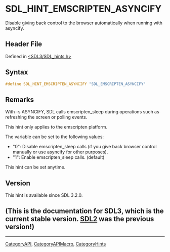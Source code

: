 # SDL_HINT_EMSCRIPTEN_ASYNCIFY

Disable giving back control to the browser automatically when running with asyncify.

## Header File

Defined in [<SDL3/SDL_hints.h>](https://github.com/libsdl-org/SDL/blob/main/include/SDL3/SDL_hints.h)

## Syntax

```c
#define SDL_HINT_EMSCRIPTEN_ASYNCIFY "SDL_EMSCRIPTEN_ASYNCIFY"
```

## Remarks

With -s ASYNCIFY, SDL calls emscripten_sleep during operations such as
refreshing the screen or polling events.

This hint only applies to the emscripten platform.

The variable can be set to the following values:

- "0": Disable emscripten_sleep calls (if you give back browser control
  manually or use asyncify for other purposes).
- "1": Enable emscripten_sleep calls. (default)

This hint can be set anytime.

## Version

This hint is available since SDL 3.2.0.

## (This is the documentation for SDL3, which is the current stable version. [SDL2](https://wiki.libsdl.org/SDL2/) was the previous version!)



----
[CategoryAPI](CategoryAPI), [CategoryAPIMacro](CategoryAPIMacro), [CategoryHints](CategoryHints)

